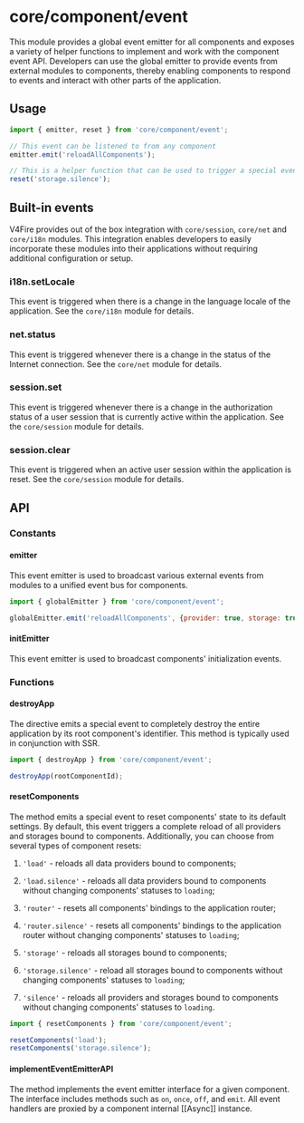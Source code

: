 # core/component/event

This module provides a global event emitter for all components
and exposes a variety of helper functions to implement and work with the component event API.
Developers can use the global emitter to provide events from external modules to components,
thereby enabling components to respond to events and interact with other parts of the application.

## Usage

```js
import { emitter, reset } from 'core/component/event';

// This event can be listened to from any component
emitter.emit('reloadAllComponents');

// This is a helper function that can be used to trigger a special event for resetting component storages
reset('storage.silence');
```

## Built-in events

V4Fire provides out of the box integration with `core/session`, `core/net` and `core/i18n` modules.
This integration enables developers to easily incorporate these modules into their applications without
requiring additional configuration or setup.

### i18n.setLocale

This event is triggered when there is a change in the language locale of the application.
See the `core/i18n` module for details.

### net.status

This event is triggered whenever there is a change in the status of the Internet connection.
See the `core/net` module for details.

### session.set

This event is triggered whenever there is a change in the authorization status of a user session that is
currently active within the application.
See the `core/session` module for details.

### session.clear

This event is triggered when an active user session within the application is reset.
See the `core/session` module for details.

## API

### Constants

#### emitter

This event emitter is used to broadcast various external events from modules to a unified event bus for components.

```js
import { globalEmitter } from 'core/component/event';

globalEmitter.emit('reloadAllComponents', {provider: true, storage: true});
```

#### initEmitter

This event emitter is used to broadcast components' initialization events.

### Functions

#### destroyApp

The directive emits a special event to completely destroy the entire application by its root component's identifier.
This method is typically used in conjunction with SSR.

```js
import { destroyApp } from 'core/component/event';

destroyApp(rootComponentId);
```

#### resetComponents

The method emits a special event to reset components' state to its default settings.
By default, this event triggers a complete reload of all providers and storages bound to components.
Additionally, you can choose from several types of component resets:

1. `'load'` - reloads all data providers bound to components;
2. `'load.silence'` - reloads all data providers bound to components without changing components' statuses to `loading`;

3. `'router'` - resets all components' bindings to the application router;
4. `'router.silence'` - resets all components' bindings to the application router without changing components' statuses to `loading`;

5. `'storage'` - reloads all storages bound to components;
6. `'storage.silence'` - reload all storages bound to components without changing components' statuses to `loading`;

7. `'silence'` - reloads all providers and storages bound to components without changing components' statuses to `loading`.

```js
import { resetComponents } from 'core/component/event';

resetComponents('load');
resetComponents('storage.silence');
```

#### implementEventEmitterAPI

The method implements the event emitter interface for a given component.
The interface includes methods such as `on`, `once`, `off`, and `emit`.
All event handlers are proxied by a component internal [[Async]] instance.

